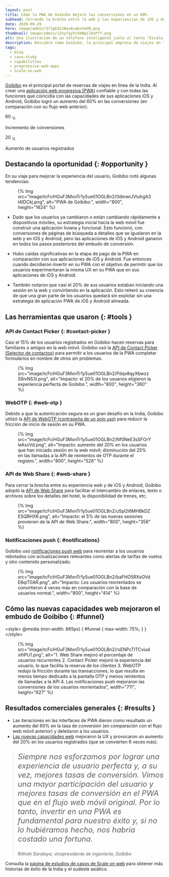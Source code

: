 ```yaml
---
layout: post
title: Cómo la PWA de Goibibo mejoró las conversiones en un 60%
subhead: Cerrando la brecha entre la web y las experiencias de iOS y Android para deleitar a los usuarios.
date: 2020-09-29
hero: image/admin/373gEGS1WasAvqbvVoH9.png
thumbnail: image/admin/i2nyfqyVr4XWqilOxPrY.png
alt: Una ilustración de un teléfono inteligente junto al texto "Escala en la web"
description: Descubre cómo Goibibo, la principal empresa de viajes en línea de la India, logró un aumento del 60% en conversiones mediante la creación de experiencias de usuario fiables entre sus aplicaciones PWA y las de iOS y Android.
tags:
  - blog
  - case-study
  - capabilities
  - progressive-web-apps
  - scale-on-web
---
```


[Goibibo](https://goibibo.com) es el principal portal de reservas de viajes en línea de la India. Al crear una [aplicación web progresiva (PWA)](/pwa) confiable y con todas las funciones que coincidía con las capacidades de sus aplicaciones iOS y Android, Goibibo logró un aumento del 60% en las conversiones (en comparación con su flujo web anterior).

<div class="stats">
  <div class="stats__item">
    <p class="stats__figure">60 <sub>%</sub></p>
    <p>Incremento de conversiones</p>
  </div>
  <div class="stats__item">
    <p class="stats__figure">20 <sub>%</sub></p>
    <p>Aumento de usuarios registrados</p>
  </div>
</div>

## Destacando la oportunidad {: #opportunity }

En su viaje para mejorar la experiencia del usuario, Goibibo notó algunas tendencias:

<figure>{% Img src="image/tcFciHGuF3MxnTr1y5ue01OGLBn2/0dmwrJViuhgA3I4IDCkj.png", alt="PWA de Goibibo.", width="800", height="1624" %}</figure>

- Dado que los usuarios ya cambiaron o están cambiando rápidamente a dispositivos móviles, su estrategia inicial hacia la web móvil fue construir una aplicación liviana y funcional. Esto funcionó, con conversiones de páginas de búsqueda a detalles que se igualaron en la web y en iOS y Android, pero las aplicaciones de iOS y Android ganaron en todos los pasos posteriores del embudo de conversión.

- Hubo caídas significativas en la etapa de pago de la PWA en comparación con sus aplicaciones de iOS y Android. Fue entonces cuando decidieron invertir en su PWA con el objetivo de permitir que los usuarios experimentaran la misma UX en su PWA que en sus aplicaciones de iOS y Android.

- También notaron que casi el 20% de sus usuarios estaban iniciando una sesión en la web y convirtiendo en la aplicación. Esto reiteró su creencia de que una gran parte de los usuarios quedará sin explotar sin una estrategia de aplicación PWA de iOS y Android alineada.

## Las herramientas que usaron {: #tools }

### API de Contact Picker {: #contact-picker }

<div class="switcher">
  <p>Casi el 15% de los usuarios registrados en Goibibo hacen reservas para familiares o amigos en la web móvil. Goibibo usó la <a href="/contact-picker/">API de Contact Picker (Selector de contactos)</a> para permitir a los usuarios de la PWA completar formularios en nombre de otros sin problemas.</p>
  <figure>{% Img src="image/tcFciHGuF3MxnTr1y5ue01OGLBn2/Pdqx8qyXbwzzS8ivNS3l.png", alt="Impacto: el 20% de los usuarios eligieron la experiencia perfecta de Goibibo.", width="800", height="360" %}</figure>
</div>

### WebOTP {: #web-otp }

<div class="switcher">
  <p>Debido a que la autenticación segura es un gran desafío en la India, Goibibo utilizó la <a href="/web-otp/">API de WebOTP (contraseña de un solo uso)</a> para reducir la fricción de inicio de sesión en su PWA.</p>
  <figure>{% Img src="image/tcFciHGuF3MxnTr1y5ue01OGLBn2/Nf0NeE3sSFOrYleAsxVd.png", alt="Impacto: aumento del 20% en los usuarios que han iniciado sesión en la web móvil; disminución del 25% en las llamadas a la API de reintentos de OTP durante el registro.", width="800", height="526" %}</figure>
</div>

### API de Web Share {: #web-share }

<div class="switcher">
  <p>Para cerrar la brecha entre su experiencia web y de iOS y Android, Goibibo adoptó la <a href="/web-share/">API de Web Share</a> para facilitar el intercambio de enlaces, texto o archivos sobre los detalles del hotel, la disponibilidad de trenes, etc.</p>
  <figure>{% Img src="image/tcFciHGuF3MxnTr1y5ue01OGLBn2/u5pl2i6MHBkDZESQRHXR.png", alt="Impacto: el 5% de las nuevas sesiones provienen de la API de Web Share.", width="800", height="356" %}</figure>
</div>

### Notificaciones push {: #notifications}

<div class="switcher">
  <p>Goibibo usó <a href="https://developers.google.com/web/fundamentals/push-notifications">notificaciones push web</a> para reorientar a los usuarios rebotados con actualizaciones relevantes como alertas de tarifas de vuelos y otro contenido personalizado.</p>
  <figure>{% Img src="image/tcFciHGuF3MxnTr1y5ue01OGLBn2/baFHO5RXsOVdE6qiT0AR.png", alt="Impacto: Los usuarios reorientados se convirtieron 4 veces más en comparación con la base de usuarios normal.", width="800", height="414" %}</figure>
</div>

## Cómo las nuevas capacidades web mejoraron el embudo de Goibibo {: #funnel}

&lt;style&gt; @media (min-width: 865px) { #funnel { max-width: 75%; } } &lt;/style&gt;

<figure>{% Img src="image/tcFciHGuF3MxnTr1y5ue01OGLBn2/rsENPcTITCviudxIhPU1.png", alt="1. Web Share mejoró el porcentaje de usuarios recurrentes 2. Contact Picker mejoró la experiencia del usuario, lo que facilita la reserva de los clientes 3. WebOTP redujo la fricción durante las transacciones, lo que resulta en menos tiempo dedicado a la pantalla OTP y menos reintentos de llamadas a la API 4. Las notificaciones push mejoraron las conversiones de los usuarios reorientados", width="711", height="627" %}</figure>

## Resultados comerciales generales {: #results }

- Las iteraciones en las interfaces de PWA dieron como resultado un aumento del 60% en la tasa de conversión (en comparación con el flujo web móvil anterior) y deleitaron a los usuarios.
- [Las nuevas capacidades web](/fugu-status/) mejoraron la UX y provocaron un aumento del 20% en los usuarios registrados (que se convierten 6 veces más).

<blockquote>
  <p style="font-style: italic; font-size: 1.5rem;">Siempre nos esforzamos por lograr una experiencia de usuario perfecta y, a su vez, mejores tasas de conversión. Vimos una mayor participación del usuario y mejores tasas de conversión en el PWA que en el flujo web móvil original. Por lo tanto, invertir en una PWA es fundamental para nuestro éxito y, si no lo hubiéramos hecho, nos habría costado una fortuna.</p>
  <cite>Rithish Saralaya, vicepresidente de ingeniería, Goibibo</cite>
</blockquote>

Consulta la [página de estudios de casos de Scale on web](/tags/scale-on-web) para obtener más historias de éxito de la India y el sudeste asiático.
